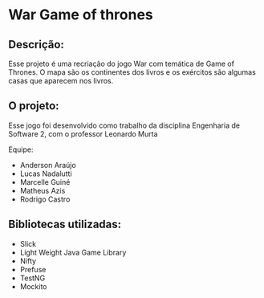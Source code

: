 War Game of thrones
===================

Descrição:
----------

Esse projeto é uma recriação do jogo War com temática de Game of Thrones. O mapa são os continentes dos livros e os exércitos são algumas casas que aparecem nos livros.

O projeto:
----------

Esse jogo foi desenvolvido como trabalho da disciplina Engenharia de Software 2, com o professor Leonardo Murta

Equipe:
* Anderson Araújo
* Lucas Nadalutti
* Marcelle Guiné
* Matheus Azis
* Rodrigo Castro

Bibliotecas utilizadas:
----------------------

* Slick
* Light Weight Java Game Library
* Nifty
* Prefuse
* TestNG
* Mockito
